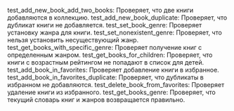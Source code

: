 test_add_new_book_add_two_books: Проверяет, что две книги добавляются в коллекцию.
test_add_new_book_duplicate: Проверяет, что дубликат книги не добавляется.
test_set_book_genre: Проверяет установку жанра для книги.
test_set_nonexistent_genre: Проверяет, что нельзя установить несуществующий жанр.
test_get_books_with_specific_genre: Проверяет получение книг с определенным жанром.
test_get_books_for_children: Проверяет, что книги с возрастным рейтингом не попадают в список для детей.
test_add_book_in_favorites: Проверяет добавление книги в избранное.
test_add_book_in_favorites_duplicate: Проверяет, что дубликаты в избранном не добавляются.
test_delete_book_from_favorites: Проверяет удаление книги из избранного.
test_get_books_genre: Проверяет, что текущий словарь книг и жанров возвращается правильно.
